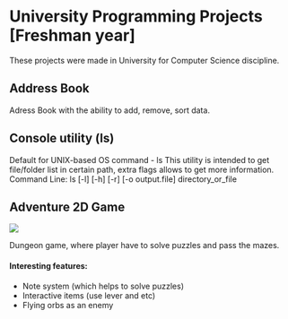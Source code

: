 # University Programming Projects [Freshman year]

These projects were made in University for Computer Science discipline.

## Address Book

Adress Book with the ability to add, remove, sort data.


## Console utility (ls)

Default for UNIX-based OS command - ls
This utility is intended to get file/folder list in сertain path, extra flags allows to get more information.
Command Line: ls [-l] [-h] [-r] [-o output.file] directory_or_file 

## Adventure 2D Game

![](https://i.imgur.com/685XTm6.png)

Dungeon game, where player have to solve puzzles and pass the mazes.

#### Interesting features:
+ Note system (which helps to solve puzzles)
+ Interactive items (use lever and etc)
+ Flying orbs as an enemy
